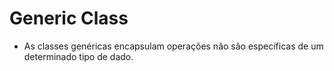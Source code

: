 # Generic Class
* As classes genéricas encapsulam operações não são específicas de um determinado tipo de dado.
